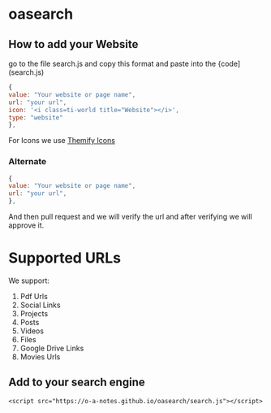 # oasearch

## How to add your Website

go to the file search.js and copy this format and paste into the {code](search.js)

```js
{
value: "Your website or page name",
url: "your url",
icon: '<i class=ti-world title="Website"></i>',
type: "website"
},
```
For Icons we use [Themify Icons](https://themify.me/)


### Alternate

```js
{
value: "Your website or page name",
url: "your url",
},
```

And then pull request and we will verify the url and after verifying we will approve it.


# Supported URLs

We support:

1) Pdf Urls
2) Social Links
3) Projects
4) Posts
5) Videos
6) Files
7) Google Drive Links
8) Movies Urls

## Add to your search engine

```
<script src="https://o-a-notes.github.io/oasearch/search.js"></script>
```
